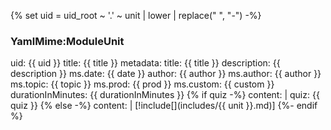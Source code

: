 {% set uid = uid_root ~ '.' ~ unit | lower | replace(" ", "-") -%}
### YamlMime:ModuleUnit
uid: {{ uid }}
title: {{ title }}
metadata:
  title: {{ title }}
  description: {{ description }}
  ms.date: {{ date }}
  author: {{ author }}
  ms.author: {{ author }}
  ms.topic: {{ topic }}
  ms.prod: {{ prod }}
  ms.custom: {{ custom }}
durationInMinutes: {{ durationInMinutes }}
{% if quiz -%}
content: |
  quiz:
    {{ quiz }}
{% else -%}
content: |
  [!include[](includes/{{ unit }}.md)]
{%- endif %}

